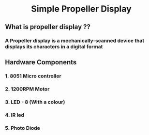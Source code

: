 # <center>Simple Propeller Display</center>

## What is propeller display ??
### A Propeller display is a mechanically-scanned device that displays its characters in a digital format

## Hardware Components
###  1. 8051 Micro controller
###  2. 1200RPM Motor
###  3. LED - 8 (With a colour)
###  4. IR led
###  5. Photo Diode
